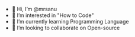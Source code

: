 - 👋 Hi, I’m @mrsanu
- 👀 I’m interested in "How to Code"
- 🌱 I’m currently learning Programming Language
- 💞️ I’m looking to collaborate on Open-source


<!---
mrsanu/mrsanu is a ✨ special ✨ repository because its `README.md` (this file) appears on your GitHub profile.
You can click the Preview link to take a look at your changes.
--->
